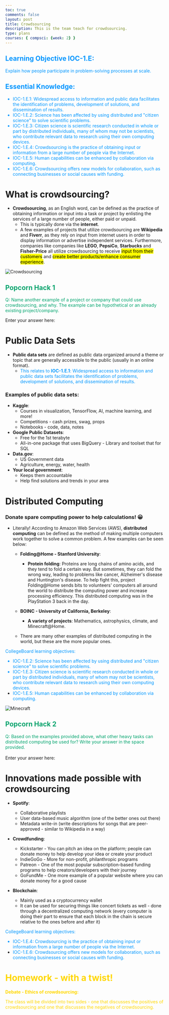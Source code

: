 ```yaml
---
toc: true
comments: false
layout: post
title: Crowdsourcing
description: This is the team teach for crowdsourcing.
type: plans
courses: { compsci: {week: 2} }
---
```

## <font color="#0096FF"> Learning Objective IOC-1.E: 
Explain how people participate in problem-solving processes at scale. </font>

## <font color="#0096FF"> Essential Knowledge:
- IOC-1.E.1: Widespread access to information and public data facilitates the identification of problems, development of solutions, and dissemination of results.
- IOC-1.E.2: Science has been affected by using distributed and "citizen science" to solve scientific problems.
- IOC-1.E.3: Citizen science is scientific research conducted in whole or part by distributed individuals, many of whom may not be scientists, who contribute relevant data to research using their own computing devices.
- IOC-1.E.4: Crowdsourcing is the practice of obtaining input or information from a large number of people via the Internet.
- IOC-1.E.5: Human capabilities can be enhanced by collaboration via computing.
- IOC-1.E.6: Crowdsourcing offers new models for collaboration, such as connecting businesses or social causes with funding.
</font>

# What is crowdsourcing?

- **Crowdsourcing**, as an English word, can be defined as the practice of obtaining information or input into a task or project by enlisting the services of a large number of people, either paid or unpaid.
    - This is typically done via the **internet**.
    - A few examples of projects that utilize crowdsourcing are **Wikipedia** and **Fiverr**, as they rely on input from internet users in order to display information or advertise independent services. Furthermore, companies like companies like **LEGO**, **PepsiCo**, **Starbucks** and **Fisher-Price** all utilize crowdsourcing to receive <mark>input from their customers</mark> and <mark>create better products/enhance consumer experience</mark>.

![Crowdsourcing](/home/ankitp/vscode/binary_logic_project/images/crowdsourcing.jpg)

## <font color="#00A36C"> Popcorn Hack 1 </font>

<font color="00A36C"> Q: Name another example of a project or company that could use crowdsourcing, and why. The example can be hypothetical or an already existing project/company.</font>

Enter your answer here:

# Public Data Sets

- **Public data sets** are defined as public data organized around a theme or topic that are generally accessible to the public (usually in an online format).
    - <font color="#0096FF"> This relates to <strong>IOC-1.E.1</strong>: Widespread access to information and public data sets facilitates the identification of problems, development of solutions, and dissemination of results. </font>

### Examples of public data sets:

- **Kaggle**:
    - Courses in visualization, TensorFlow, AI, machine learning, and more!
    - Competitions - cash prizes, swag, props
    - Notebooks - code, data, notes
- **Google Public Datasets**:
    - Free for the 1st terabyte
    - All-in-one package that uses BigQuery - Library and toolset that for SQL
- **Data.gov**:
    - US Government data
    - Agriculture, energy, water, health
- **Your local government**:
    - Keeps them accountable
    - Help find solutions and trends in your area

# Distributed Computing
### Donate spare computing power to help calculations! 😀

- Literally! According to Amazon Web Services (AWS), **distributed computing** can be defined as the method of making multiple computers work together to solve a common problem. A few examples can be seen below:
    - **Folding@Home - Stanford University**:
        - **Protein folding**: Proteins are long chains of amino acids, and they tend to fold a certain way. But sometimes, they can fold the wrong way, leading to problems like cancer, Alzheimer's disease and Huntington's disease. To help fight this, project Folding@Home sends bits to volunteers' computers all around the world to distribute the computing power and increase processing efficiency. This distributed computing was in the PlayStation 3 back in the day.
    - **BOINC - University of California, Berkeley**:
        - **A variety of projects**: Mathematics, astrophysics, climate, and Minecraft@Home.

    - There are many other examples of distributed computing in the world, but these are the more popular ones.

<font color="#0096FF">CollegeBoard learning objectives:
- IOC-1.E.2: Science has been affected by using distributed and "citizen science" to solve scientific problems.
- IOC-1.E.3: Citizen science is scientific research conducted in whole or part by distributed individuals, many of whom may not be scientists, who contribute relevant data to research using their own computing devices.
- IOC-1.E.5: Human capabilities can be enhanced by collaboration via computing.</font>

![Minecraft](/home/ankitp/vscode/binary_logic_project/images/minecraft.jpg)

## <font color="#00A36C"> Popcorn Hack 2
Q: Based on the examples provided above, what other heavy tasks can distributed computing be used for? Write your answer in the space provided.</font><br><br>
Enter your answer here:

# Innovations made possible with crowdsourcing

- **Spotify**: 
    - Collaborative playlists
    - User data-based music algorithm (one of the better ones out there)
    - Metadata write-in (write descriptions for songs that are peer-approved - similar to Wikipedia in a way)

- **Crowdfunding**:
    - Kickstarter - You can pitch an idea on the platform; people can donate money to help develop your idea or create your product
    - IndieGoGo - More for non-profit, philanthropic programs
    - Patreon - One of the most popular subscription-based funding programs to help creators/developers with their journey
    - GoFundMe - One more example of a popular website where you can donate money for a good cause

- **Blockchain**:
    - Mainly used as a cryptocurrency wallet
    - It can be used for securing things like concert tickets as well - done through a decentralized computing network (every computer is doing their part to ensure that each block in the chain is secure relative to the ones before and after it)

<font color="#0096FF">CollegeBoard learning objectives:
- IOC-1.E.4: Crowdsourcing is the practice of obtaining input or information from a large number of people via the Internet.
- IOC-1.E.6: Crowdsourcing offers new models for collaboration, such as connecting businesses or social causes with funding.</font>

# <font color="#FFD700">Homework - with a twist!

<strong>Debate - Ethics of crowdsourcing:</strong> 

The class will be divided into two sides - one that discusses the positives of crowdsourcing and one that discusses the negatives of crowdsourcing.</font>
